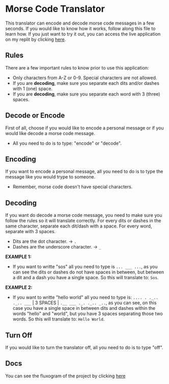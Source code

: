 # Morse Code Translator
This translator can encode and decode morse code messages in a few seconds. If you would like to know how it works, follow along this file to learn how. If you just
want to try it out, you can access the live application on my replit by clicking [here](https://replit.com/@willdonin/morse-code-translator?v=1).

## Rules
There are a few important rules to know prior to use this application:

- Only characters from A-Z or 0-9. Special characters are not allowed.
- If you are **decoding**, make sure you separate each dits and/or dashes with 1 (one) space.
- If you are **decoding**, make sure you separate each word with 3 (three) spaces.

## Decode or Encode
First of all, choose if you would like to encode a personal message or if you would like decode a morse code message. 
- All you need to do is to type: "encode" or "decode".

## Encoding
If you want to encode a personal message, all you need to do is to type the message like you would trype to someone.
- Remember, morse code doesn't have special characters.

## Decoding
If you want do decode a morse code message, you need to make sure you follow the rules so it will translate correctly. For every dits or dashes 
in the same character, separate each dit/dash with a space. For every word, separate with 3 spaces.
- Dits are the dot character. -> `.`
- Dashes are the underscore character. -> `_`


**EXAMPLE 1:**
- If you want to writte "sos" all you need to type is `... ___ ...`, as you can see the dits or dashes do not have spaces in between, 
but between a dit and a dash you have a single space. So this will translate to: `Sos`.


**EXAMPLE 2:**
- If you want to writte "hello world" all you need to type is: `.... . ._.. ._.. ___` |  3 SPACES  | `.__ ___ ._. ._.. _..`, 
as you can see, on this case you have a single space in between dits and dashes within the words "hello" and "world", but you have 3 spaces separating those two words.
So this will translate to: `Hello World`.

## Turn Off
If you would like to turn the translator off, all you need to do is to type "off".

## Docs
You can see the fluxogram of the project by clicking [here](https://github.com/willdonin/morse-code-translator/blob/main/Fluxograms/morse-code-translator.pdf)
